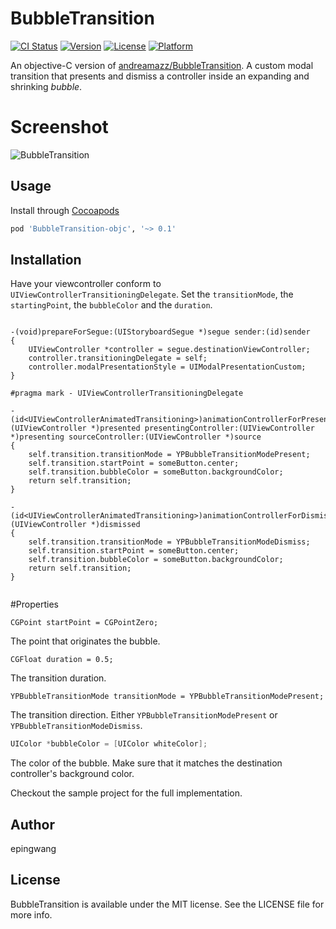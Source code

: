 # BubbleTransition

[![CI Status](http://img.shields.io/travis/王易平/BubbleTransition.svg?style=flat)](https://travis-ci.org/王易平/BubbleTransition)
[![Version](https://img.shields.io/cocoapods/v/BubbleTransition.svg?style=flat)](http://cocoapods.org/pods/BubbleTransition)
[![License](https://img.shields.io/cocoapods/l/BubbleTransition.svg?style=flat)](http://cocoapods.org/pods/BubbleTransition)
[![Platform](https://img.shields.io/cocoapods/p/BubbleTransition.svg?style=flat)](http://cocoapods.org/pods/BubbleTransition)

An objective-C version of [andreamazz/BubbleTransition](https://github.com/andreamazz/BubbleTransition). A custom modal transition that presents and dismiss a controller inside an expanding and shrinking _bubble_.

# Screenshot
![BubbleTransition](https://raw.githubusercontent.com/epingwang/BubbleTransition/master/assets/screenshot.gif)

## Usage

Install through [Cocoapods](http://cocoapods.org)
```ruby
pod 'BubbleTransition-objc', '~> 0.1'
```

## Installation

Have your viewcontroller conform to `UIViewControllerTransitioningDelegate`. Set the `transitionMode`, the `startingPoint`, the `bubbleColor` and the `duration`.
```objc

-(void)prepareForSegue:(UIStoryboardSegue *)segue sender:(id)sender
{
    UIViewController *controller = segue.destinationViewController;
    controller.transitioningDelegate = self;
    controller.modalPresentationStyle = UIModalPresentationCustom;
}

#pragma mark - UIViewControllerTransitioningDelegate

-(id<UIViewControllerAnimatedTransitioning>)animationControllerForPresentedController:(UIViewController *)presented presentingController:(UIViewController *)presenting sourceController:(UIViewController *)source
{
    self.transition.transitionMode = YPBubbleTransitionModePresent;
    self.transition.startPoint = someButton.center;
    self.transition.bubbleColor = someButton.backgroundColor;
    return self.transition;
}

-(id<UIViewControllerAnimatedTransitioning>)animationControllerForDismissedController:(UIViewController *)dismissed
{
    self.transition.transitionMode = YPBubbleTransitionModeDismiss;
    self.transition.startPoint = someButton.center;
    self.transition.bubbleColor = someButton.backgroundColor;
    return self.transition;
}


```

#Properties
```objc
CGPoint startPoint = CGPointZero;
```
The point that originates the bubble.

```objc
CGFloat duration = 0.5;
```
The transition duration.

```objc
YPBubbleTransitionMode transitionMode = YPBubbleTransitionModePresent;
```
The transition direction. Either `YPBubbleTransitionModePresent` or `YPBubbleTransitionModeDismiss`.

```swift
UIColor *bubbleColor = [UIColor whiteColor];
```
The color of the bubble. Make sure that it matches the destination controller's background color.  

Checkout the sample project for the full implementation.

## Author

epingwang

## License

BubbleTransition is available under the MIT license. See the LICENSE file for more info.

